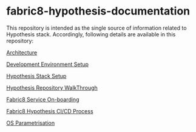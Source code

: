 # fabric8-hypothesis-documentation

This repository is intended as the single source of information related to Hypothesis stack.
Accordingly, following details are available in this repository:

[Architecture](https://github.com/fabric8-hdd/fabric8-hypothesis-documentation/blob/master/HypothesisArchitecture.asciidoc)

[Development Environment Setup](https://github.com/fabric8-hdd/fabric8-hypothesis-documentation/blob/master/DevEnvironmentSetup.asciidoc)

[Hypothesis Stack Setup](https://github.com/fabric8-hdd/fabric8-hypothesis-documentation/blob/master/HypothesisSetup.asciidoc)

[Hypothesis Repository WalkThrough](https://github.com/fabric8-hdd/fabric8-hypothesis-documentation/blob/master/Fabric8HypothesisRepoWalkthorugh.asciidoc)

[Fabric8 Service On-boarding](https://github.com/fabric8-hdd/fabric8-hypothesis-documentation/blob/master/AppOnBoarding.asciidoc)

[Fabric8 Hypothesis CI/CD Process](https://github.com/fabric8-hdd/fabric8-hypothesis-documentation/blob/master/HypothesisCICD.asciidoc)

[OS Parametrisation](https://github.com/fabric8-hdd/fabric8-hypothesis-documentation/blob/master/OsParameterisation.asciidoc)